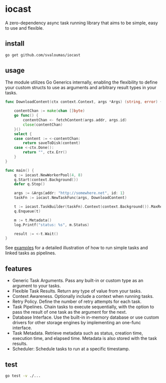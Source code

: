 # iocast

A zero-dependency async task running library that aims to be simple, easy to use and flexible.

## install

```bash
go get github.com/svaloumas/iocast
```

## usage

The module utilizes Go Generics internally, enabling the flexibility to define your custom structs to use as arguments and arbitrary result types in your tasks.

```go
func DownloadContent(ctx context.Context, args *Args) (string, error) {

	contentChan := make(chan []byte)
	go func() {
		contentChan <- fetchContent(args.addr, args.id)
		close(contentChan)
	}()
	select {
	case content := <-contentChan:
		return saveToDisk(content)
	case <-ctx.Done():
		return "", ctx.Err()
	}
}

func main() {
	q := iocast.NewWorkerPool(4, 8)
	q.Start(context.Background())
	defer q.Stop()

	args := &Args{addr: "http://somewhere.net", id: 1}
	taskFn := iocast.NewTaskFunc(args, DownloadContent)

	t := iocast.TaskBuilder(taskFn).Context(context.Background()).MaxRetries(3).Build()
	q.Enqueue(t)

	m := t.Metadata()
	log.Printf("status: %s", m.Status)

	result := <-t.Wait()
}
```

See [examples](_example/) for a detailed illustration of how to run simple tasks and linked tasks as pipelines.

## features

* Generic Task Arguments. Pass any built-in or custom type as an argument to your tasks.
* Flexible Task Results. Return any type of value from your tasks.
* Context Awareness. Optionally include a context when running tasks.
* Retry Policy. Define the number of retry attempts for each task.
* Task Pipelines. Chain tasks to execute sequentially, with the option to pass the result of one task as the argument for the next.
* Database Interface. Use the built-in in-memory database or use custom drivers for other storage engines by implementing an one-func interface.
* Task Metadata. Retrieve metadata such as status, creation time, execution time, and elapsed time. Metadata is also stored with the task results.
* Scheduler: Schedule tasks to run at a specific timestamp.

## test

```bash
go test -v ./...
```
